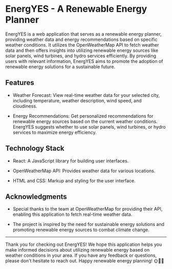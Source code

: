# EnergYES - A Renewable Energy Planner

EnergYES is a web application that serves as a renewable energy planner, providing weather data and energy recommendations based on specific weather conditions. It utilizes the OpenWeatherMap API to fetch weather data and then offers insights into utilizing renewable energy sources like solar panels, wind turbines, and hydro services efficiently. By providing users with relevant information, EnergYES aims to promote the adoption of renewable energy solutions for a sustainable future.

## Features

- Weather Forecast: View real-time weather data for your selected city, including temperature, weather description, wind speed, and cloudiness.

- Energy Recommendations: Get personalized recommendations for renewable energy sources based on the current weather conditions. EnergYES suggests whether to use solar panels, wind turbines, or hydro services to maximize energy efficiency.

## Technology Stack

- React: A JavaScript library for building user interfaces.

- OpenWeatherMap API: Provides weather data for various locations.

- HTML and CSS: Markup and styling for the user interface.


## Acknowledgments

- Special thanks to the team at OpenWeatherMap for providing their API, enabling this application to fetch real-time weather data.

- The project is inspired by the need for sustainable energy solutions and promoting renewable energy sources to combat climate change.

---

Thank you for checking out EnergYES! We hope this application helps you make informed decisions about utilizing renewable energy based on weather conditions in your area. If you have any feedback or questions, please don't hesitate to reach out. Happy renewable energy planning! 🌞💨💧